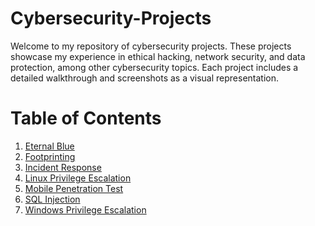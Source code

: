 # Cybersecurity-Projects
Welcome to my repository of cybersecurity projects. These projects showcase my experience in ethical hacking, network security, and data protection, among other cybersecurity topics. Each project includes a detailed walkthrough and screenshots as a visual representation.

# **Table of Contents**

1. [Eternal Blue](https://github.com/B-Johnson89/Cybersecurity-Projects/blob/main/Eternal%20Blue/README.md)
2. [Footprinting](https://github.com/B-Johnson89/Cybersecurity-Projects/blob/main/Footprinting/README.md)
3. [Incident Response](https://github.com/B-Johnson89/Cybersecurity-Projects/blob/main/Incident%20Response%20Lab/README.md)
4. [Linux Privilege Escalation](https://github.com/B-Johnson89/Cybersecurity-Projects/blob/main/Linux%20Privesc/README.md)
5. [Mobile Penetration Test]()
6. [SQL Injection](https://github.com/B-Johnson89/Cybersecurity-Projects/blob/main/SQL%20Injection/README.md)
7. [Windows Privilege Escalation](https://github.com/B-Johnson89/Cybersecurity-Projects/blob/main/Windows%20Privesc/README.md)
